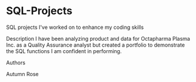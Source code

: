 # SQL-Projects
SQL projects I've worked on to enhance my coding skills

Description
I have been analyzing product and data for Octapharma Plasma Inc. as a Quality Assurance analyst but created a portfolio to demonstrate the SQL functions I am confident in performing. 

Authors

Autumn Rose
